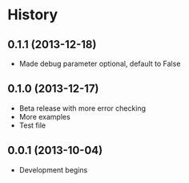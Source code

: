 # History

## 0.1.1 (2013-12-18)
* Made debug parameter optional, default to False

## 0.1.0 (2013-12-17)
* Beta release with more error checking
* More examples
* Test file

## 0.0.1 (2013-10-04)
* Development begins
